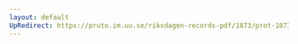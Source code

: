 ```yaml
---
layout: default
UpRedirect: https://pruto.im.uu.se/riksdagen-records-pdf/1873/prot-1873--ak--331/prot-1873--ak--331_001.pdf
---
```

